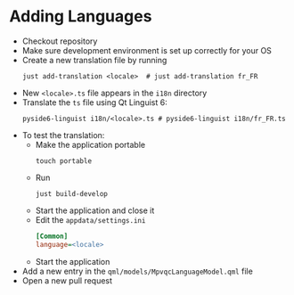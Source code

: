 # Adding Languages

- Checkout repository
- Make sure development environment is set up correctly for your OS
- Create a new translation file by running
  ```shell
  just add-translation <locale>  # just add-translation fr_FR
  ```
- New `<locale>.ts` file appears in the `i18n` directory
- Translate the `ts` file using Qt Linguist 6:
  ```shell
  pyside6-linguist i18n/<locale>.ts # pyside6-linguist i18n/fr_FR.ts
  ```
- To test the translation:
  - Make the application portable
    ```shell
    touch portable
    ```
  - Run
    ```shell
    just build-develop
    ```
  - Start the application and close it
  - Edit the `appdata/settings.ini`
    ```ini
    [Common]
    language=<locale>
    ```
  - Start the application
- Add a new entry in the `qml/models/MpvqcLanguageModel.qml` file
- Open a new pull request
